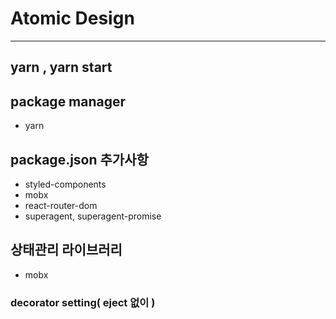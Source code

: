 # Atomic Design

------------
## yarn , yarn start

## package manager
- yarn

## package.json 추가사항
- styled-components
- mobx
- react-router-dom
- superagent, superagent-promise

## 상태관리 라이브러리
- mobx

### decorator setting( eject 없이 )
